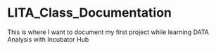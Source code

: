 # LITA_Class_Documentation
This is where I want to document my first project while learning DATA Analysis with Incubator Hub
